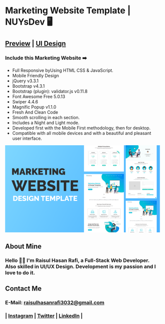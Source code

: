 # Marketing Website Template | NUYsDev 🖥️
## [Preview](https://youtu.be/QPxYdbbCjhQ) | [UI Design](https://www.behance.net/gallery/144877529/Marketing-Website-UI-Design)


### Include this Marketing Website ➡️

- Full Responsive byUsing HTML CSS & JavaScript.
- Mobile Friendly Design
- jQuery v3.3.1
- Bootstrap v4.3.1
- Bootstrap (plugin): validator.js v0.11.8
- Font Awesome Free 5.0.13
- Swiper 4.4.6
- Magnific Popup v1.1.0
- Fresh And Clean Code
- Smooth scrolling in each section.
- Includes a Night and Light mode.
- Developed first with the Mobile First methodology, then for desktop.
- Compatible with all mobile devices and with a beautiful and pleasant user interface.


![preview img](/demo.png)

## About Mine
### Hello 👋🏻 I'm Raisul Hasan Rafi, a Full-Stack Web Developer. Also skilled in UI/UX Design. Development is my passion and I love to do it.

## Contact Me
### E-Mail: raisulhasanrafi3032@gmail.com
### | [Instagram](https://instagram.com/rhr_raisulrafi) | [Twitter](https://twitter.com/rhr_raisulrafi) | [LinkedIn](https://linkedin.com/in/rhr3032) | 
